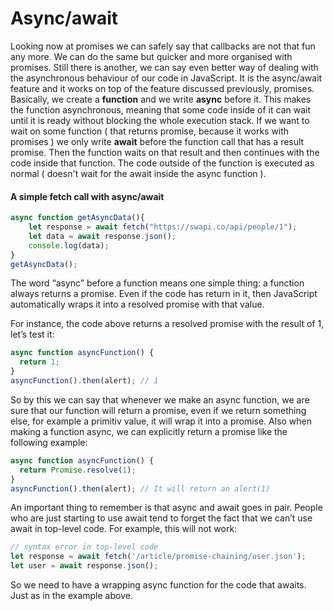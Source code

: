 # Async/await
Looking now at promises we can safely say that callbacks are not that fun any more. We can do the same but quicker and more organised with promises. Still there is another, we can say even better way of dealing with the asynchronous behaviour of our code in JavaScript. It is the async/await feature and it works on top of the feature discussed previously, promises. Basically, we create a **function** and we write **async** before it. This makes the function asynchronous, meaning that some code inside of it can wait until it is ready without blocking the whole execution stack. If we want to wait on some function ( that returns promise, because it works with promises ) we only write **await** before the function call that has a result promise. Then the function waits on that result and then continues with the code inside that function. The code outside of the function is executed as normal ( doesn't wait for the await inside the async function ).

#### A simple fetch call with async/await
```javascript
async function getAsyncData(){
    let response = await fetch("https://swapi.co/api/people/1");
    let data = await response.json();
    console.log(data);
}
getAsyncData();
```
The word “async” before a function means one simple thing: a function always returns a promise. Even if the code has return <non-promise> in it, then JavaScript automatically wraps it into a resolved promise with that value.

For instance, the code above returns a resolved promise with the result of 1, let’s test it:
```javascript
async function asyncFunction() {
  return 1;
}
asyncFunction().then(alert); // 1
```

So by this we can say that whenever we make an async function, we are sure that our function will return a promise, even if we return something else, for example a primitiv value, it will wrap it into a promise. Also when making a function async, we can explicitly return a promise like the following example:

```javascript
async function asyncFunction() {
  return Promise.resolve(1);
}
asyncFunction().then(alert); // It will return an alert(1)
```
An important thing to remember is that async and await goes in pair. People who are just starting to use await tend to forget the fact that we can’t use await in top-level code. For example, this will not work:

```javascript
// syntax error in top-level code
let response = await fetch('/article/promise-chaining/user.json');
let user = await response.json();
```
So we need to have a wrapping async function for the code that awaits. Just as in the example above.


